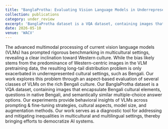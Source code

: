 ```yaml
---
title: "BanglaProtha: Evaluating Vision Language Models in Underrepresented Long-tail Cultural Contexts"
collection: publications
category: under_review
excerpt: 'BanglaProtha dataset is a VQA dataset, containing images that encapsulate Bengali cultural elements, questions in native Bengali, and semantically similar multiple-choice answer options. Our experiments provide behavioral insights of VLMs across prompting & fine-tuning strategies, cultural aspects, model size, and augmentation methods. Our work serves as a diagnostic tool for addressing and mitigating inequalities in multicultural and multilingual settings, thereby bringing efforts to democratize AI systems.'
date: 2026-05-10
venue: 'WACV'
---
```


The advanced multimodal processing of current vision language models (VLMs) has prompted rigorous benchmarking in multicultural settings, revealing a clear inclination toward Western culture. While the bias likely stems from the predominance of Western-centric images in the VLM pretraining data, the resulting long-tail distribution problem is only exacerbated in underrepresented cultural settings, such as Bengali. Our work explores this problem through an aspect-based evaluation of several classes of VLMs on the rich Bengali culture. Our BanglaProtha dataset is a VQA dataset, containing images that encapsulate Bengali cultural elements, questions in native Bengali, and semantically similar multiple-choice answer options. Our experiments provide behavioral insights of VLMs across prompting \& fine-tuning strategies, cultural aspects, model size, and augmentation methods. Our work serves as a diagnostic tool for addressing and mitigating inequalities in multicultural and multilingual settings, thereby bringing efforts to democratize AI systems.
